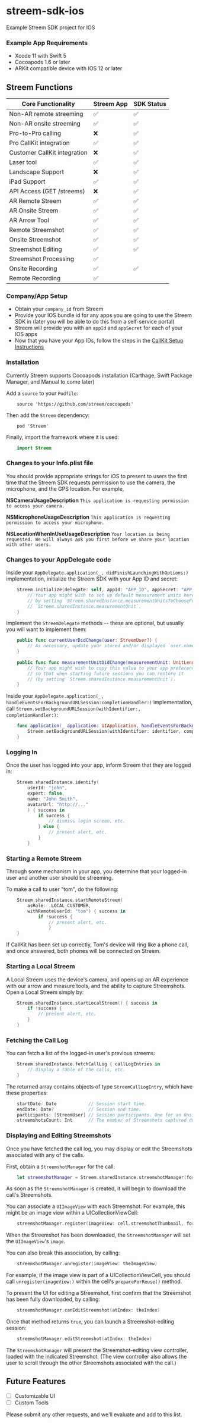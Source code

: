 # streem-sdk-ios
Example Streem SDK project for IOS

### Example App Requirements

* Xcode 11 with Swift 5
* Cocoapods 1.6 or later
* ARKit compatible device with IOS 12 or later

## Streem Functions

| Core Functionality                                | Streem App        | SDK Status        |
| ------------------------------------------------- | ----------------- | ----------------- |
| Non-AR remote streeming                           | ✅ 				| ✅                |
| Non-AR onsite streeming                           | ✅ 				| ✅                |
| Pro-to-Pro calling                                | ❌ 				| ✅                |
| Pro CallKit integration                           | ✅ 				| ✅                |
| Customer CallKit integration                      | ❌ 				| ✅                |
| Laser tool                                        | ✅ 				| ✅                |
| Landscape Support                                 | ❌ 				| ✅                |
| iPad Support                                      | ✅ 				| ✅                |
| API Access (GET /streems)                         | ❌ 				| ✅                |
| AR Remote Streem                                  | ✅ 				| ✅                |
| AR Onsite Streem                                  | ✅ 				| ✅                |
| AR Arrow Tool                                     | ✅ 				| ✅                |
| Remote Streemshot                                 | ✅ 				| ✅                |
| Onsite Streemshot                           	    | ✅ 				| ✅                |
| Streemshot Editing                                | ✅					| ✅                    |
| Streemshot Processing                             | ✅					|                   |
| Onsite Recording                           	    | ✅ 				| ✅                |
| Remote Recording                                  | ✅ 				|                   |


### Company/App Setup

* Obtain your `company_id` from Streem
* Provide your IOS bundle id for any apps you are going to use the Streem SDK in (later you will be able to do this from a self-service portal)
* Streem will provide you with an `appId` and `appSecret` for each of your IOS apps
* Now that you have your App IDs, follow the steps in the [CallKit Setup Instructions](docs/callkit.md)

### Installation

Currently Streem supports Cocoapods installation (Carthage, Swift Package Manager, and Manual to come later)

Add a `source` to your `Podfile`:
```
    source 'https://github.com/streem/cocoapods'
```

Then add the `Streem` dependency:

```
    pod 'Streem'
```

Finally, import the framework where it is used:

```swift
    import Streem
```



### Changes to your Info.plist file

You should provide appropriate strings for iOS to present to users the first time that the Streem SDK requests permission to use the camera, the microphone, and the GPS location. For example,

**NSCameraUsageDescription**
`This application is requesting permission to access your camera.`

**NSMicrophoneUsageDescription**
`This application is requesting permission to access your microphone.`

**NSLocationWhenInUseUsageDescription**
`Your location is being requested. We will always ask you first before we share your location with other users.`


### Changes to your AppDelegate code

Inside your `AppDelegate.application(_, didFinishLaunchingWithOptions:)` implementation, initialize the Streem SDK with your App ID and secret:

```swift
    Streem.initialize(delegate: self, appId: "APP_ID", appSecret: "APP_SECRET") {
        // Your app might wish to set up default measurement units here,
        // by setting `Streem.sharedInstance.measurementUnitsToChooseFrom` and
        // `Streem.sharedInstance.measurementUnit`.
    }
```

Implement the `StreemDelegate` methods -- these are optional, but usually you will want to implement them:

```swift
    public func currentUserDidChange(user: StreemUser?) {
        // As necessary, update your stored and/or displayed `user.name` and `user.id`
    }
    
    public func func measurementUnitDidChange(measurementUnit: UnitLength) {
        // Your app might wish to copy this value to your app preferences,
        // so that when starting future sessions you can restore it
        // (by setting `Streem.sharedInstance.measurementUnit`).
    }
```

Inside your `AppDelegate.application(_, handleEventsForBackgroundURLSession:completionHandler:)` implementation,  call `Streem.setBackgroundURLSession(withIdentifier:, completionHandler:)`:

```swift
    func application(_ application: UIApplication, handleEventsForBackgroundURLSession identifier: String, completionHandler: @escaping () -> Void) {
        Streem.setBackgroundURLSession(withIdentifier: identifier, completionHandler: completionHandler)
    }
```


### Logging In

Once the user has logged into your app, inform Streem that they are logged in:

```swift
    Streem.sharedInstance.identify(
        userId: "john",
        expert: false,
        name: "John Smith", 
        avatarUrl: "http://..."
        ) { success in
            if success {
                // dismiss login screen, etc.
            } else {
                // present alert, etc.
            }
        }
```


### Starting a Remote Streem

Through some mechanism in your app, you determine that your logged-in user and another user should be streeming.

To make a call to user "tom", do the following:

```swift
    Streem.sharedInstance.startRemoteStreem(
        asRole: .LOCAL_CUSTOMER,
        withRemoteUserId: "tom") { success in
            if !success {
                // present alert, etc.
                }
    }
```

If CallKit has been set up correctly, Tom's device will ring like a phone call, and once answered, both phones will be connected on Streem.


### Starting a Local Streem

A Local Streem uses the device's camera, and opens up an AR experience with our arrow and measure tools, and the ability to capture Streemshots.  Open a Local Streem simply by:

```swift
    Streem.sharedInstance.startLocalStreem() { success in
        if !success {
            // present alert, etc.
        }
    }
```

### Fetching the Call Log

You can fetch a list of the logged-in user's previous streems:

```swift
    Streem.sharedInstance.fetchCallLog { callLogEntries in
        // display a Table of the calls, etc.
    }
```

The returned array contains objects of type `StreemCallLogEntry`, which have these properties:

```swift
    startDate: Date            // Session start time.
    endDate: Date?             // Session end time.
    participants: [StreemUser] // Session participants. One for an Onsite Streem, two for a two-way Streem.
    streemshotsCount: Int      // The number of Streemshots captured during the session.
```

### Displaying and Editing Streemshots

Once you have fetched the call log, you may display or edit the Streemshots associated with any of the calls.

First, obtain a `StreemshotManager` for the call:

```swift
    let streemshotManager = Streem.sharedInstance.streemshotManager(forCallLogEntry: entry)
```

As soon as the `StreemshotManager` is created, it will begin to download the call's Streemshots.

You can associate a `UIImageView` with each Streemshot. For example, this might be an image view within a UICollectionViewCell:

```swift
    streemshotManager.register(imageView: cell.streemshotThumbnail, forStreemshotIndex: indexPath.item)
```

When the Streemshot has been downloaded, the `StreemshotManager` will set the `UIImageView`'s `image`.

You can also break this association, by calling:

```swift
    streemshotManager.unregister(imageView: theImageView)
```

For example, if the image view is part of a UICollectionViewCell, you should call `unregister(imageView:)` within the cell's `prepareForReuse()` method.

To present the UI for editing a Streemshot, first confirm that the Streemshot has been fully downloaded, by calling:

```swift
    streemshotManager.canEditStreemshot(atIndex: theIndex)
```
Once that method returns `true`, you can launch a Streemshot-editing session:

```swift
    streemshotManager.editStreemshot(atIndex: theIndex)
```

The `StreemshotManager` will present the Streemshot-editing view controller, loaded with the indicated Streemshot. (The view controller also allows the user to scroll through the other Streemshots associated with the call.)


## Future Features

* [ ] Customizable UI
* [ ] Custom Tools

Please submit any other requests, and we'll evaluate and add to this list. 
